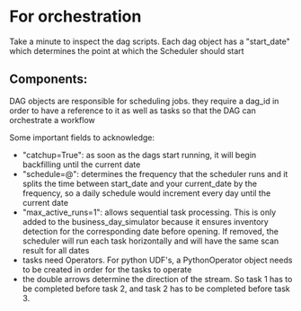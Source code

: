 # For orchestration

Take a minute to inspect the dag scripts. Each dag object has a "start_date" 
  which determines the point at which the Scheduler should start

## Components:
DAG objects are responsible for scheduling jobs. they require a dag_id in order to have a reference to it as well as tasks so that the DAG can orchestrate a workflow

Some important fields to acknowledge:

- "catchup=True": as soon as the dags start running, it will begin backfilling until the current date
- "schedule=@": determines the frequency that the scheduler runs and it splits the time between start_date and your current_date by the frequency, so a daily schedule would increment every day until the current date
- "max_active_runs=1": allows sequential task processing. This is only added to the business_day_simulator because it ensures inventory detection for the corresponding date before opening. If removed, the scheduler will run each task horizontally and will have the same scan result for all dates
- tasks need Operators. For python UDF's, a PythonOperator object needs to be created in order for the tasks to operate
- the double arrows determine the direction of the stream. So task 1 has to be completed before task 2, and task 2 has to be completed before task 3.


 
